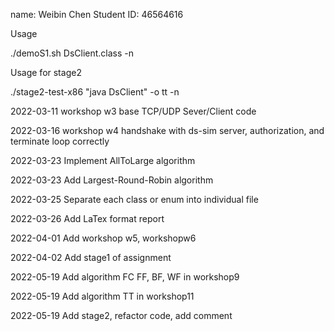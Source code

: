 name: Weibin Chen
Student ID: 46564616

Usage

./demoS1.sh DsClient.class -n

Usage for stage2

./stage2-test-x86 "java DsClient" -o tt -n


2022-03-11 workshop w3 base TCP/UDP Sever/Client code

2022-03-16 workshop w4 handshake with ds-sim server, authorization, and terminate loop correctly

2022-03-23 Implement AllToLarge algorithm

2022-03-23 Add Largest-Round-Robin algorithm

2022-03-25 Separate each class or enum into individual file

2022-03-26 Add LaTex format report

2022-04-01 Add workshop w5, workshopw6

2022-04-02 Add stage1 of assignment

2022-05-19 Add algorithm FC FF, BF, WF in workshop9

2022-05-19 Add algorithm TT in workshop11

2022-05-19 Add stage2, refactor code, add comment
